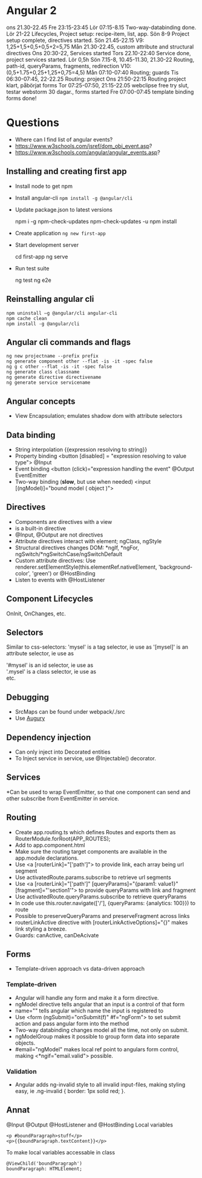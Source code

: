 # Angular 2

ons 21.30-22.45
Fre 23:15-23:45
Lör 07:15-8.15 Two-way-databinding done.
Lör 21-22 Lifecycles, Project setup: recipe-item, list, app.
Sön 8-9 Project setup complete, directives started.
Sön 21.45-22.15
V9: 1,25+1,5+0,5+0,5+2=5,75
Mån 21.30-22.45, custom attribute and structural directives
Ons 20:30-22, Services started 
Tors 22.10-22:40 Service done, project services started.
Lör 0,5h
Sön 7.15-8, 10.45-11.30, 21.30-22 Routing, path-id, queryParams, fragments, redirection
V10: (0,5+1.75+0,25+1,25+0,75=4,5)
Mån 07:10-07:40 Routing; guards
Tis 06:30-07:45, 22-22.25 Routing: project
Ons 21:50-22:15 Routing project klart, påbörjat forms
Tor 07:25-07:50, 21:15-22.05 webclipse free try slut, testar webstorm 30 dagar., forms started
Fre 07:00-07:45 template binding forms done!

# Questions
* Where can I find list of angular events? 
* <https://www.w3schools.com/jsref/dom_obj_event.asp>?
* https://www.w3schools.com/angular/angular_events.asp?

## Installing and creating first app
* Install node to get npm
* Install angular-cli
    ```npm install -g @angular/cli```
* Update package.json to latest versions

    npm i -g npm-check-updates
    npm-check-updates -u
    npm install
* Create application
    ```ng new first-app```
* Start development server

    cd first-app
    ng serve

* Run test suite

    ng test
    ng e2e

## Reinstalling angular cli

    npm uninstall –g @angular/cli angular-cli
    npm cache clean
    npm install -g @angular/cli
    
## Angular cli commands and flags

    ng new projectname --prefix prefix
    ng generate component other --flat -is -it -spec false
    ng g c other --flat -is -it -spec false
    ng generate class classname
    ng generate directive directivename
    ng generate service servicename
    
## Angular concepts
* View Encapsulation; emulates shadow dom with attribute selectors

## Data binding
* String interpolation {{expression resolving to string}}
* Property binding <button [disabled] = "expression resolving to value type"> @Input
* Event binding <button (click)="expression handling the event" @Output EventEmitter
* Two-way binding (__slow__, but use when needed) <input [(ngModel)]="bound model ( object )">

## Directives
* Components are directives with a view
* <ng-content> is a built-in directive
* @Input, @Output are not directives
* Attribute directives interact with element; ngClass, ngStyle
* Structural directives changes DOM: \*ngIf, \*ngFor, ngSwitch/*ngSwitchCase/ngSwitchDefault
* Custom attribute directives: Use renderer.setElementStyle(this.elementRef.nativeElement, 'background-color', 'green') or @HostBinding
* Listen to events with @HostListener

## Component Lifecycles
OnInit, OnChanges, etc.

## Selectors
Similar to css-selectors:
'mysel' is a tag selector, ie use as <mysel>
'[mysel]' is an attribute selector, ie use as <div mysel>
'#mysel' is an id selector, ie use as <div id="mysel">
'.mysel' is a class selector, ie use as <div class="mysel">
etc.

## Debugging
* SrcMaps can be found under webpack/./src
* Use [Augury](augury.angular.io)

## Dependency injection
* Can only inject into Decorated entities
* To Inject service in service, use @Injectable() decorator.

## Services
*Can be used to wrap EventEmitter, so that one component can send and other subscribe from EventEmitter in service.

## Routing
* Create app.routing.ts which defines Routes and exports them as RouterModule.forRoot(APP_ROUTES);
* Add <routing-outlet> to app.component.html
* Make sure the routing target components are available in the app.module declarations.
* Use <a [routerLink]="['path']"> to provide link, each array being url segment
* Use activatedRoute.params.subscribe to retrieve url segments 
* Use <a [routerLink]="['path']" [queryParams]="{param1: value1}" [fragment]="'section1'"> to provide queryParams with link and fragment
* Use activatedRoute.queryParams.subscribe to retrieve queryParams 
* In code use this.router.navigate(['/'], {queryParams: {analytics: 100}}) to route
* Possible to preserveQueryParams and preserveFragment across links
* routerLinkActive directive with [routerLinkActiveOptions]="{}" makes link styling a breeze.
* Guards: canActive, canDeAcivate

## Forms
* Template-driven approach vs data-driven approach

### Template-driven 
* Angular will handle any form and make it a form directive.
* ngModel directive tells angular that an input is a control of that form
* name="<name>" tells angular which name the input is registered to
* Use <form (ngSubmit)="onSubmit(f)" #f="ngForm"> to set submit action and pass angular form into the method
* Two-way databinding changes model all the time, not only on submit.
* ngModelGroup makes it possible to group form data into separate objects.
* #email="ngModel" makes local ref point to angulars form control, making <*ngif="email.valid"> possible.

### Validation
* Angular adds ng-invalid style to all invalid input-files, making styling easy, ie .ng-invalid { border: 1px solid red; }.

## Annat
@Input
@Output
@HostListener and @HostBinding
Local variables 

    <p #boundParagraph>stuff</p>
    <p>{{boundParagraph.textContent}}</p>
To make local variables accessable in class

    @ViewChild('boundParagraph')
    boundParagraph: HTMLElement;


